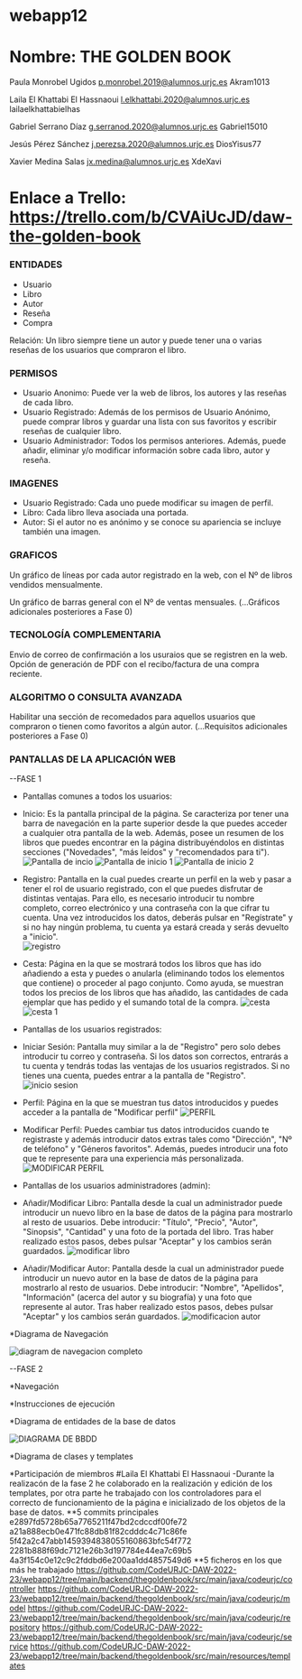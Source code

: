 # webapp12

# Nombre: THE GOLDEN BOOK

Paula Monrobel Ugidos           p.monrobel.2019@alumnos.urjc.es     Akram1013

Laila El Khattabi El Hassnaoui	l.elkhattabi.2020@alumnos.urjc.es   lailaelkhattabielhas

Gabriel Serrano Díaz            g.serranod.2020@alumnos.urjc.es     Gabriel15010

Jesús Pérez Sánchez             j.perezsa.2020@alumnos.urjc.es      DiosYisus77

Xavier Medina Salas             jx.medina@alumnos.urjc.es           XdeXavi

# Enlace a Trello: https://trello.com/b/CVAiUcJD/daw-the-golden-book

### ENTIDADES

* Usuario
* Libro
* Autor
* Reseña
* Compra

Relación: Un libro siempre tiene un autor y puede tener una o varias reseñas de los usuarios que compraron el libro.

### PERMISOS

* Usuario Anonimo: Puede ver la web de libros, los autores y las reseñas de cada libro. 
* Usuario Registrado: Además de los permisos de Usuario Anónimo, puede comprar libros y guardar una lista con sus favoritos y escribir reseñas de cualquier libro.
* Usuario Administrador: Todos los permisos anteriores. Además, puede añadir, eliminar y/o modificar información sobre cada libro, autor y reseña.

### IMAGENES

* Usuario Registrado: Cada uno puede modificar su imagen de perfil.
* Libro: Cada libro lleva asociada una portada.
* Autor: Si el autor no es anónimo y se conoce su apariencia se incluye también una imagen.

### GRAFICOS

Un gráfico de líneas por cada autor registrado en la web, con el Nº de libros vendidos mensualmente.

Un gráfico de barras general con el Nº de ventas mensuales. 
(...Gráficos adicionales posteriores a Fase 0)


### TECNOLOGÍA COMPLEMENTARIA

Envio de correo de confirmación a los usuraios que se registren en la web.
Opción de generación de PDF con el recibo/factura de una compra reciente.

### ALGORITMO O CONSULTA AVANZADA

Habilitar una sección de recomedados para aquellos usuarios que compraron o tienen como favoritos a algún autor.
(...Requisitos adicionales posteriores a Fase 0)


### PANTALLAS DE LA APLICACIÓN WEB 

--FASE 1  

* Pantallas comunes a todos los usuarios: 

* Inicio: Es la pantalla principal de la página. Se caracteriza por tener una barra de navegación en la parte superior desde la que  puedes acceder a cualquier otra pantalla de la web. Además, posee un resumen de los libros que puedes encontrar en la página distribuyéndolos en distintas secciones ("Novedades", "más leídos" y "recomendados para ti"). 
![Pantalla de incio](https://user-images.githubusercontent.com/123741250/218403579-e5c02bc8-ca25-4ee3-a86a-982ff139ecae.png)
![Pantalla de inicio 1](https://user-images.githubusercontent.com/123741250/218403588-56bb7183-7409-4496-8566-fdc0f45110b0.png)
![Pantalla de inicio 2](https://user-images.githubusercontent.com/123741250/218403592-cf0c60af-c9b6-4317-a47a-964d2b5d7845.png)

* Registro: Pantalla en la cual puedes crearte un perfil en la web y pasar a tener el rol de usuario registrado, con el que puedes disfrutar de distintas ventajas. Para ello, es necesario introducir tu nombre completo, correo electrónico y una contraseña con la que cifrar tu cuenta. Una vez introducidos los datos, deberás pulsar en "Regístrate" y si no hay ningún problema, tu cuenta ya estará creada y serás devuelto a "inicio".  
![registro](https://user-images.githubusercontent.com/123741250/218403613-14e3809b-0a44-48e9-b8aa-c2a35474c845.png)

 * Cesta: Página en la que se mostrará todos los libros que has ido añadiendo a esta y puedes o anularla (eliminando todos los elementos que contiene) o proceder al pago conjunto. Como ayuda, se muestran todos los precios de los libros que has añadido, las cantidades de cada ejemplar que has pedido y el sumando total de la compra. 
![cesta](https://user-images.githubusercontent.com/123741250/218403640-fe820053-5f74-449d-9270-160da87a8502.png)
![cesta 1](https://user-images.githubusercontent.com/123741250/218403649-b8d54e0c-6e25-42b5-9dfd-90eea372268d.png)

* Pantallas de los usuarios registrados: 

* Iniciar Sesión: Pantalla muy similar a la de "Registro" pero solo debes introducir tu correo y contraseña. Si los datos son correctos, entrarás a tu cuenta y tendrás todas las ventajas de los usuarios registrados. Si no tienes una cuenta, puedes entrar a la pantalla de "Registro". 
![inicio sesion](https://user-images.githubusercontent.com/123741250/218403721-87ce2e7a-bb3b-4dd8-b4c3-04c4f33e81d7.png)

* Perfil: Página en la que se muestran tus datos introducidos y puedes acceder a la pantalla de "Modificar perfil" 
![PERFIL](https://user-images.githubusercontent.com/123741250/218403782-dd0ffcb9-3904-461b-a455-b78f6c44d028.png)
* Modificar Perfil: Puedes cambiar tus datos introducidos cuando te registraste y además introducir datos extras tales como "Dirección", "Nº de teléfono" y "Géneros favoritos". Además, puedes introducir una foto que te represente para una experiencia más personalizada. 
![MODIFICAR PERFIL](https://user-images.githubusercontent.com/123741250/218403807-eccaa12e-943d-4c51-a982-1e742464f9a9.png)
* Pantallas de los usuarios administradores (admin): 

* Añadir/Modificar Libro: Pantalla desde la cual un administrador puede introducir un nuevo libro en la base de datos de la página para mostrarlo al resto de usuarios. Debe introducir: "Título", "Precio", "Autor", "Sinopsis", "Cantidad" y una foto de la portada del libro. Tras haber realizado estos pasos, debes pulsar "Aceptar" y los cambios serán guardados. 
![modificar libro](https://user-images.githubusercontent.com/123741250/218403868-444c6518-6514-456e-a521-d4a2acc9b4cc.png)

* Añadir/Modificar Autor: Pantalla desde la cual un administrador puede introducir un nuevo autor en la base de datos de la página para mostrarlo al resto de usuarios. Debe introducir: "Nombre", "Apellidos", "Información" (acerca del autor y su biografía) y una foto que represente al autor. Tras haber realizado estos pasos, debes pulsar "Aceptar" y los cambios serán guardados. 
![modificacion autor](https://user-images.githubusercontent.com/123741250/218403928-c6e4f8b7-0938-4a13-8ea0-d2ffb85152c2.png)



*Diagrama de Navegación
 
 



![diagram de navegacion completo](https://user-images.githubusercontent.com/123741250/218428540-8080e049-ea30-4d82-8f57-f911f9dae78c.png)

 --FASE 2 
 
 *Navegación
 
 *Instrucciones de ejecución 
 
 *Diagrama de entidades de la base de datos 
 



![DIAGRAMA DE BBDD](https://user-images.githubusercontent.com/123741250/224628859-d0a22e8f-5c7c-4a4e-8fe8-1e4eb3f21d57.PNG)


*Diagrama de clases y templates

*Participación de miembros
#Laila El Khattabi El Hassnaoui 
-Durante la realizacón de la fase 2 he colaborado en la realización y edición de los templates, por otra parte he trabajado  con los controladores para el correcto de funcionamiento de la página  e inicializado de los objetos de la base de datos.
**5 commits principales
e2897fd5728b65a7765211f47bd2cdccdf00fe72
a21a888ecb0e471fc88db81f82cdddc4c71c86fe
5f42a2c47abb1459394838055160863bfc54f772
2281b888f69dc7121e26b3d197784e44ea7c69b5
4a3f154c0e12c9c2fddbd6e200aa1dd4857549d6
**5 ficheros en los que más he trabajado
https://github.com/CodeURJC-DAW-2022-23/webapp12/tree/main/backend/thegoldenbook/src/main/java/codeurjc/controller
https://github.com/CodeURJC-DAW-2022-23/webapp12/tree/main/backend/thegoldenbook/src/main/java/codeurjc/model
https://github.com/CodeURJC-DAW-2022-23/webapp12/tree/main/backend/thegoldenbook/src/main/java/codeurjc/repository
https://github.com/CodeURJC-DAW-2022-23/webapp12/tree/main/backend/thegoldenbook/src/main/java/codeurjc/service
https://github.com/CodeURJC-DAW-2022-23/webapp12/tree/main/backend/thegoldenbook/src/main/resources/templates
